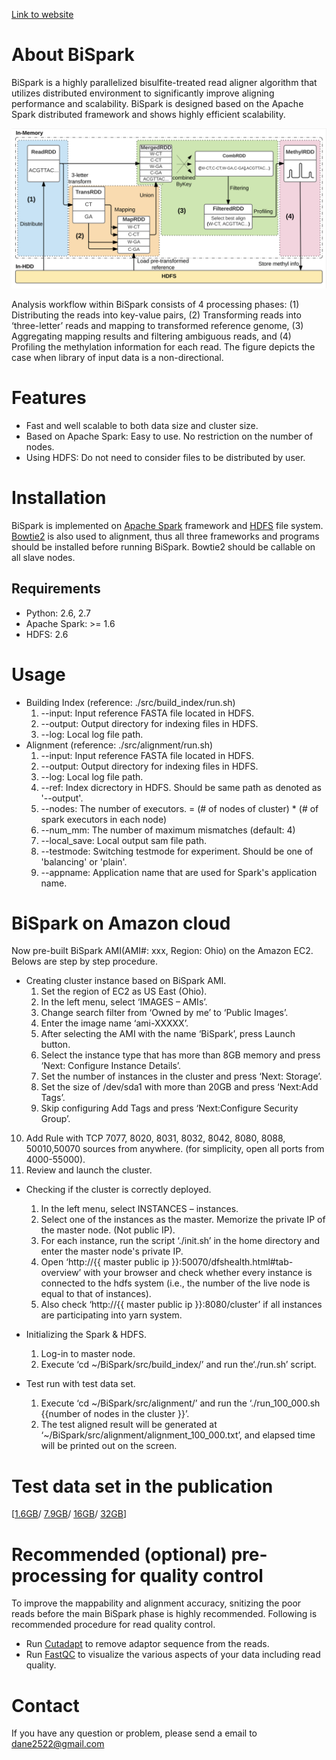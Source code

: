 [Link to website](https://bhi-kimlab.github.io/BiSpark/)

# About BiSpark

BiSpark is a highly parallelized bisulfite-treated read aligner algorithm that utilizes distributed environment to significantly improve aligning performance and scalability. BiSpark is designed based on the Apache Spark distributed framework and shows highly efficient scalability.

![Figure](https://github.com/bhi-kimlab/BiSpark/blob/master/docs/BisPark_workflow_v2.png?raw=true)

Analysis workflow within BiSpark consists of 4 processing phases: (1) Distributing the reads into key-value pairs, (2) Transforming reads into ‘three-letter’ reads and mapping to transformed reference genome, (3) Aggregating mapping results and filtering ambiguous reads, and (4) Profiling the methylation information for each read. The figure depicts the case when library of input data is a non-directional.

# Features

* Fast and well scalable to both data size and cluster size.
* Based on Apache Spark: Easy to use. No restriction on the number of nodes.
* Using HDFS: Do not need to consider files to be distributed by user.


# Installation

BiSpark is implemented on [Apache Spark](https://spark.apache.org/) framework and [HDFS](https://hadoop.apache.org/docs/r2.7.2/hadoop-project-dist/hadoop-hdfs/HdfsUserGuide.html) file system. [Bowtie2](http://bowtie-bio.sourceforge.net/bowtie2/index.shtml) is also used to alignment, thus all three frameworks and programs should be installed before running BiSpark. Bowtie2 should be callable on all slave nodes.

## Requirements

* Python: 2.6, 2.7
* Apache Spark: >= 1.6
* HDFS: 2.6

# Usage

- Building Index (reference: ./src/build_index/run.sh)
  1. --input: Input reference FASTA file located in HDFS.
  2. --output: Output directory for indexing files in HDFS.
  3. --log: Local log file path.
- Alignment (reference: ./src/alignment/run.sh)
  1. --input: Input reference FASTA file located in HDFS.
  2. --output: Output directory for indexing files in HDFS.
  3. --log: Local log file path.
  4. --ref: Index dicrectory in HDFS. Should be same path as denoted as '--output'.
  5. --nodes: The number of executors. = (# of nodes of cluster) * (# of spark executors in each node)
  6. --num_mm: The number of maximum mismatches (default: 4)
  6. --local_save: Local output sam file path.
  7. --testmode: Switching testmode for experiment. Should be one of 'balancing' or 'plain'.
  8. --appname: Application name that are used for Spark's application name.

# BiSpark on Amazon cloud

Now pre-built BiSpark AMI(AMI#: xxx, Region: Ohio) on the Amazon EC2. Belows are step by step procedure.
  
- Creating cluster instance based on BiSpark AMI.
  1.  Set the region of EC2 as US East (Ohio).
  2.	In the left menu, select ‘IMAGES – AMIs’.
  3.	Change search filter from ‘Owned by me’ to ‘Public Images’.
  4.	Enter the image name ‘ami-XXXXX’.
  5.	After selecting the AMI with the name ‘BiSpark’, press Launch button.
  6.	Select the instance type that has more than 8GB memory and press ‘Next: Configure Instance Details’.
  7.	Set the number of instances in the cluster and press ‘Next: Storage’.
  8.	Set the size of /dev/sda1 with more than 20GB and press ‘Next:Add Tags’.
  9.	Skip configuring Add Tags and press ‘Next:Configure Security Group’.
 10.	Add Rule with TCP 7077, 8020, 8031, 8032, 8042, 8080, 8088, 50010,50070 sources from anywhere. (for simplicity, open all ports from 4000-55000).
 11.	Review and launch the cluster.
 
- Checking if the cluster is correctly deployed.
  1.  In the left menu, select INSTANCES – instances.
  2.  Select one of the instances as the master. Memorize the private IP of the master node. (Not public IP).
  3.  For each instance, run the script ‘./init.sh’ in the home directory and enter the master node's private IP.
  4.	Open ‘http://{{ master public ip }}:50070/dfshealth.html#tab-overview’ with your browser and check whether every instance is connected to the hdfs system (i.e., the number of the live node is equal to that of instances).
  5.	Also check ‘http://{{ master public ip }}:8080/cluster’ if all instances are participating into yarn system.

- Initializing the Spark & HDFS.
  1.	Log-in to master node.
  2.	Execute ‘cd ~/BiSpark/src/build_index/’ and run the‘./run.sh’ script.


- Test run with test data set.
  1.	Execute ‘cd ~/BiSpark/src/alignment/’ and run the ‘./run_100_000.sh {{number of nodes in the cluster }}’.
  2.	The test aligned result will be generated at ‘~/BiSpark/src/alignment/alignment_100_000.txt’, and elapsed time will be printed out on the screen.


# Test data set in the publication

\[[1.6GB](http://epigenomics.snu.ac.kr/BiSpark/10_000_000.fa)/
[7.9GB](http://epigenomics.snu.ac.kr/BiSpark/50_000_000.fa)/
[16GB](http://epigenomics.snu.ac.kr/BiSpark/100_000_000.fa)/
[32GB](http://epigenomics.snu.ac.kr/BiSpark/200_000_000.fa)\]

# Recommended (optional) pre-processing for quality control

To improve the mappability and alignment accuracy, snitizing the poor reads before the main BiSpark phase is highly recommended. Following is recommended procedure for read quality control.
  
  * Run [Cutadapt](https://github.com/marcelm/cutadapt/) to remove adaptor sequence from the reads.
  * Run [FastQC](https://www.bioinformatics.babraham.ac.uk/projects/download.html#fastqc) to visualize the various aspects of your data including read quality.
  
# Contact

If you have any question or problem, please send a email to [dane2522@gmail.com](mailto:dane2522@gmail.com)
